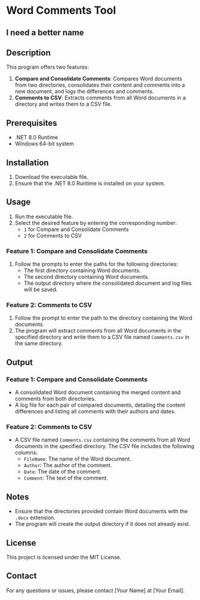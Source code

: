 ﻿# Word Comments Tool
## I need a better name

## Description
This program offers two features:
1. **Compare and Consolidate Comments**: Compares Word documents from two directories, consolidates their content and comments into a new document, and logs the differences and comments.
2. **Comments to CSV**: Extracts comments from all Word documents in a directory and writes them to a CSV file.

## Prerequisites
- .NET 8.0 Runtime
- Windows 64-bit system

## Installation
1. Download the executable file.
2. Ensure that the .NET 8.0 Runtime is installed on your system.

## Usage
1. Run the executable file.
2. Select the desired feature by entering the corresponding number:
   - `1` for Compare and Consolidate Comments
   - `2` for Comments to CSV

### Feature 1: Compare and Consolidate Comments
1. Follow the prompts to enter the paths for the following directories:
   - The first directory containing Word documents.
   - The second directory containing Word documents.
   - The output directory where the consolidated document and log files will be saved.




### Feature 2: Comments to CSV
1. Follow the prompt to enter the path to the directory containing the Word documents.
2. The program will extract comments from all Word documents in the specified directory and write them to a CSV file named `Comments.csv` in the same directory.


## Output
### Feature 1: Compare and Consolidate Comments
- A consolidated Word document containing the merged content and comments from both directories.
- A log file for each pair of compared documents, detailing the content differences and listing all comments with their authors and dates.

### Feature 2: Comments to CSV
- A CSV file named `Comments.csv` containing the comments from all Word documents in the specified directory. The CSV file includes the following columns:
  - `FileName`: The name of the Word document.
  - `Author`: The author of the comment.
  - `Date`: The date of the comment.
  - `Comment`: The text of the comment.

## Notes
- Ensure that the directories provided contain Word documents with the `.docx` extension.
- The program will create the output directory if it does not already exist.

## License
This project is licensed under the MIT License.

## Contact
For any questions or issues, please contact [Your Name] at [Your Email].
